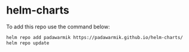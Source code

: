 # helm-charts

To add this repo use the command below:
```bash
helm repo add padawarmik https://padawarmik.github.io/helm-charts/ 
helm repo update
```
